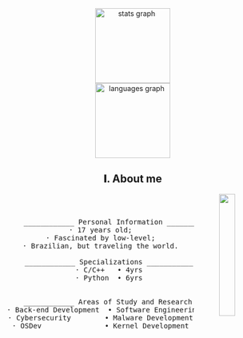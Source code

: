 <div align="center">
  <img src="https://github-readme-stats.vercel.app/api?username=l0verflow&hide_title=false&hide_rank=false&show_icons=false&include_all_commits=true&count_private=true&disable_animations=false&theme=dark&locale=en&hide_border=false&order=1" height="150" alt="stats graph"  />
  <br>
  <img src="https://github-readme-stats.vercel.app/api/top-langs?username=l0verflow&locale=en&hide_title=false&layout=compact&card_width=320&langs_count=5&theme=dark&hide_border=false&order=2" height="150" alt="languages graph"  />
</div>

<h2 align="center"> 𝐈. About me </h2>
<div align="center">
  <img src="https://i.pinimg.com/736x/b3/ee/1c/b3ee1cadb45f6e56f9113eff4ffcde0f.jpg" width="25%" align="right" />
  <br><br>
  
  <pre>
    ____________ Personal Information ___________
· 17 years old;
· Fascinated by low-level;
· Brazilian, but traveling the world.
    
    ____________ Specializations ___________
    · C/C++   • 4yrs
    · Python  • 6yrs


    ____________ Areas of Study and Research ___________
· Back-end Development  • Software Engineering
· Cybersecurity        • Malware Development
· OSDev               • Kernel Development
  </pre>
  
  <br><br>
  <br><br><br>
</div>

